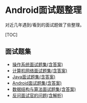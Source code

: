 # Android面试题整理

对近几年遇到/看到的面试题做了些整理。

[TOC]

## 面试题集

- [操作系统面试题集(含答案)](./01_operation_system/operation_system.md)
- [计算机网络面试题集(含答案)](./02_computer_network/computer_network.md)
- [Java面试题集(含答案)](./03_java/java.md)
- [Android面试题集(含答案)](./04_android/android.md)
- [数据结构与算法面试题集(含答案)](./05_algorithm/algorithm.md)
- [反问面试官的问题(含解析)](./06_q&a/Q&A.md)
